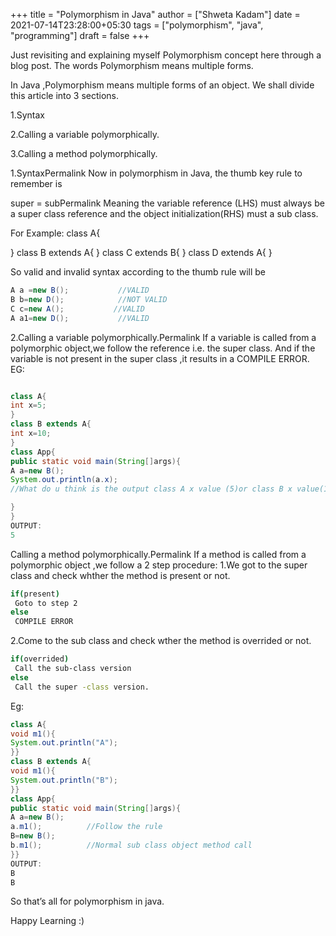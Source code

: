 +++
title = "Polymorphism in Java"
author = ["Shweta Kadam"]
date = 2021-07-14T23:28:00+05:30
tags = ["polymorphism", "java", "programming"]
draft = false
+++

Just revisiting and explaining myself Polymorphism concept here through a blog post. The words Polymorphism means multiple forms.

In Java ,Polymorphism means multiple forms of an object. We shall divide this article into 3 sections.

1.Syntax

2.Calling a variable polymorphically.

3.Calling a method polymorphically.

1.SyntaxPermalink
Now in polymorphism in Java, the thumb key rule to remember is

super = subPermalink
Meaning the variable reference (LHS) must always be a super class reference and the object initialization(RHS) must a sub class.

For Example: class A{

} class B extends A{ }
class C extends B{ }
class D extends A{ }

So valid and invalid syntax according to the thumb rule will be

```java
A a =new B();           //VALID
B b=new D();            //NOT VALID
C c=new A();           //VALID
A a1=new D();           //VALID
```

2.Calling a variable polymorphically.Permalink
If a variable is called from a polymorphic object,we follow the reference i.e. the super class. And if the variable is not present in the super class ,it results in a COMPILE ERROR. EG:

```java

class A{
int x=5;
}
class B extends A{
int x=10;
}
class App{
public static void main(String[]args){
A a=new B();
System.out.println(a.x);
//What do u think is the output class A x value (5)or class B x value(10)?Follow the rule.

}
}
OUTPUT:
5
```

Calling a method polymorphically.Permalink
If a method is called from a polymorphic object ,we follow a 2 step procedure: 1.We got to the super class and check whther the method is present or not.

```bash
if(present)
 Goto to step 2
else
 COMPILE ERROR
```

2.Come to the sub class and check wther the method is overrided or not.

```bash
if(overrided)
 Call the sub-class version
else
 Call the super -class version.
```

Eg:

```java
class A{
void m1(){
System.out.println("A");
}}
class B extends A{
void m1(){
System.out.println("B");
}}
class App{
public static void main(String[]args){
A a=new B();
a.m1();          //Follow the rule
B=new B();
b.m1();          //Normal sub class object method call
}}
OUTPUT:
B
B
```

So that’s all for polymorphism in java.

Happy Learning :)
